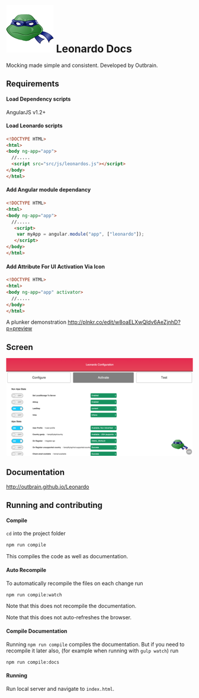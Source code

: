 ![Leonardo logo](extension/images/leonardo.png)  Leonardo Docs 
=============

Mocking made simple and consistent.
Developed by Outbrain.

## Requirements 

#### Load Dependency scripts

AngularJS v1.2+

#### Load Leonardo scripts

```html
<!DOCTYPE HTML>
<html>
<body ng-app="app">
  //.....
  <script src="src/js/leonardos.js"></script>
</body>
</html>
```
#### Add Angular module dependancy

```html
<!DOCTYPE HTML>
<html>
<body ng-app="app">
  //.....
   <script>
    var myApp = angular.module("app", ["leonardo"]);
   </script>
</body>
</html>
```
#### Add Attribute For UI Activation Via Icon

```html
<!DOCTYPE HTML>
<html>
<body ng-app="app" activator>
  //.....
</body>
</html>
```

A plunker demonstration http://plnkr.co/edit/w8oaELXwQldv6AeZjnhD?p=preview

## Screen 
![example image](extension/images/example.png)

## Documentation
http://outbrain.github.io/Leonardo


## Running and contributing

#### Compile

`cd` into the project folder

```bash
npm run compile
```

This compiles the code as well as documentation.

#### Auto Recompile

To automatically recompile the files on each change run

```bash
npm run compile:watch
```

Note that this does not recompile the documentation.

Note that this does not auto-refreshes the browser.

#### Compile Documentation

Running `npm run compile` compiles the documentation. But if you need to recompile it later also,
(for example when running with `gulp watch`) run

```bash
npm run compile:docs
```

#### Running

Run local server and navigate to `index.html`.

